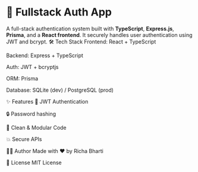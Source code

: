 # 🔐 Fullstack Auth App

A full-stack authentication system built with **TypeScript**, **Express.js**, **Prisma**, and a **React frontend**. It securely handles user authentication using JWT and bcrypt.
🛠 Tech Stack
Frontend: React + TypeScript

Backend: Express + TypeScript

Auth: JWT + bcryptjs

ORM: Prisma

Database: SQLite (dev) / PostgreSQL (prod)

✨ Features
🔐 JWT Authentication

🔒 Password hashing

🧠 Clean & Modular Code

💥 Secure APIs

👩‍💻 Author
Made with ❤️ by Richa Bharti

📄 License
MIT License

